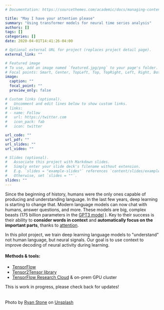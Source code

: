 ```yaml
---
# Documentation: https://sourcethemes.com/academic/docs/managing-content/

title: "May I have your attention please"
summary: "Using transformer models for neural time series analysis"
authors: []
tags: []
categories: []
date: 2020-04-01T14:41:26-04:00

# Optional external URL for project (replaces project detail page).
external_link: ""

# Featured image
# To use, add an image named `featured.jpg/png` to your page's folder.
# Focal points: Smart, Center, TopLeft, Top, TopRight, Left, Right, BottomLeft, Bottom, BottomRight.
image:
  caption: ""
  focal_point: ""
  preview_only: false

# Custom links (optional).
#   Uncomment and edit lines below to show custom links.
# links:
# - name: Follow
#   url: https://twitter.com
#   icon_pack: fab
#   icon: twitter

url_code: ""
url_pdf: ""
url_slides: ""
url_video: ""

# Slides (optional).
#   Associate this project with Markdown slides.
#   Simply enter your slide deck's filename without extension.
#   E.g. `slides = "example-slides"` references `content/slides/example-slides.md`.
#   Otherwise, set `slides = ""`.
slides: ""
---
```


Since the beginning of history, humans were the only ones capable of producing and understanding language. In the last few years, deep learning is starting to change that. Modern language models can now chat with humans, answer questions, and more. These models are big, complex beasts (175 billion parameters in the [GPT3 model]( https://arxiv.org/abs/2005.14165) ). Key to their success is their ability to **consider words in context** and **automatically focus on the important parts**, thanks to [attention](https://arxiv.org/abs/1706.03762).  
 
In this pilot project, we train deep learning language models to "understand" not human language, but neural signals. Our goal is to use context to improve decoding of neural activity during learning.



#### Methods & tools:
 
- [TensorFlow](https://www.tensorflow.org/)
- [Tensor2Tensor library](https://github.com/tensorflow/tensor2tensor)
- [TensorFlow Research Cloud](https://www.tensorflow.org/tfrc) & on-prem GPU cluster
    
This is work in progress, please check back for updates!
<br/>  
<br/>
<span>Photo by <a href="https://unsplash.com/@rstone_design?utm_source=unsplash&amp;utm_medium=referral&amp;utm_content=creditCopyText">Ryan Stone</a> on <a href="https://unsplash.com">Unsplash</a></span>
